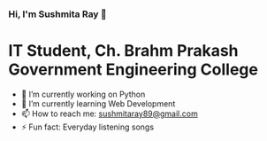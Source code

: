 ### Hi, I'm Sushmita Ray 👋

# IT Student, Ch. Brahm Prakash Government Engineering College #

- 🔭 I’m currently working on Python
- 🌱 I’m currently learning Web Development
- 📫 How to reach me: sushmitaray89@gmail.com
- ⚡ Fun fact: Everyday listening songs
